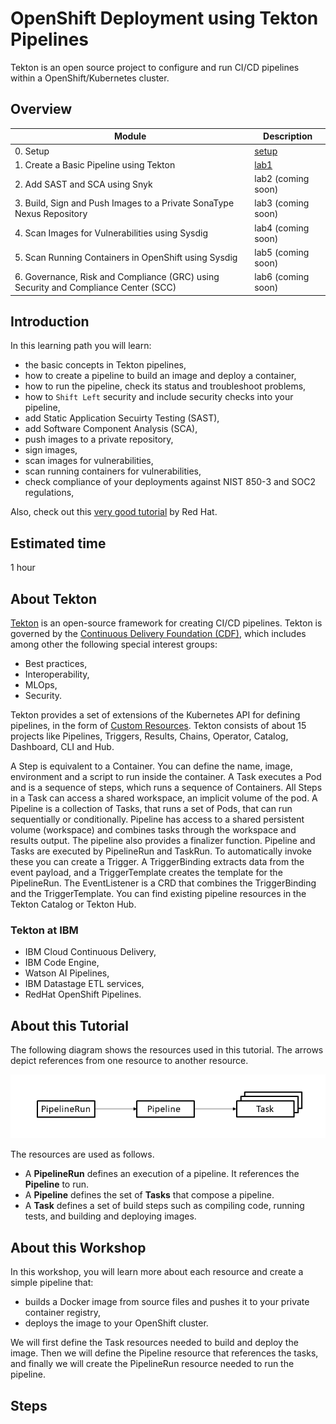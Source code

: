 # OpenShift Deployment using Tekton Pipelines

Tekton is an open source project to configure and run CI/CD pipelines within a OpenShift/Kubernetes cluster.

## Overview

| Module      | Description                          |
| ----------- | ------------------------------------ |
| 0. Setup | [setup](lab1/0_setup.md) |
| 1. Create a Basic Pipeline using Tekton | [lab1](lab1/1_clone-git-repo.md) |
| 2. Add SAST and SCA using Snyk | lab2 (coming soon) |
| 3. Build, Sign and Push Images to a Private SonaType Nexus Repository | lab3 (coming soon)  |
| 4. Scan Images for Vulnerabilities using Sysdig | lab4 (coming soon)  |
| 5. Scan Running Containers in OpenShift using Sysdig | lab5 (coming soon)  |
| 6. Governance, Risk and Compliance (GRC) using Security and Compliance Center (SCC) | lab6 (coming soon)  |

## Introduction

In this learning path you will learn:

* the basic concepts in Tekton pipelines,
* how to create a pipeline to build an image and deploy a container,
* how to run the pipeline, check its status and troubleshoot problems,
* how to `Shift Left` security and include security checks into your pipeline,
* add Static Application Secuirty Testing (SAST),
* add Software Component Analysis (SCA),
* push images to a private repository,
* sign images,
* scan images for vulnerabilities,
* scan running containers for vulnerabilities,
* check compliance of your deployments against NIST 850-3 and SOC2 regulations,

Also, check out this [very good tutorial](https://github.com/openshift/pipelines-tutorial) by Red Hat.

## Estimated time

1 hour

## About Tekton

[Tekton](https://tekton.dev) is an open-source framework for creating CI/CD pipelines. Tekton is governed by the [Continuous Delivery Foundation (CDF)](https://cd.foundation), which includes among other the following special interest groups:

* Best practices,
* Interoperability,
* MLOps,
* Security.

Tekton provides a set of extensions of the Kubernetes API for defining pipelines, in the form of [Custom Resources](https://kubernetes.io/docs/concepts/extend-kubernetes/api-extension/custom-resources/). Tekton consists of about 15 projects like Pipelines, Triggers, Results, Chains, Operator, Catalog, Dashboard, CLI and Hub.

A Step is equivalent to a Container. You can define the name, image, environment and a script to run inside the container. A Task executes a Pod and is a sequence of steps, which runs a sequence of Containers. All Steps in a Task can access a shared workspace, an implicit volume of the pod. A Pipeline is a collection of Tasks, that runs a set of Pods, that can run sequentially or conditionally. Pipeline has access to a shared persistent volume (workspace) and combines tasks through the workspace and results output. The pipeline also provides a finalizer function. Pipeline and Tasks are executed by PipelineRun and TaskRun. To automatically invoke these you can create a Trigger. A TriggerBinding extracts data from the event payload, and a TriggerTemplate creates the template for the PipelineRun. The EventListener is a CRD that combines the TriggerBinding and the TriggerTemplate. You can find existing pipeline resources in the Tekton Catalog or Tekton Hub.

### Tekton at IBM

* IBM Cloud Continuous Delivery,
* IBM Code Engine,
* Watson AI Pipelines,
* IBM Datastage ETL services,
* RedHat OpenShift Pipelines.

## About this Tutorial

The following diagram shows the resources used in this tutorial. The arrows depict references from one resource to another resource.

![crd](images/crd.png)

The resources are used as follows.

* A **PipelineRun** defines an execution of a pipeline. It references the **Pipeline** to run.
* A **Pipeline** defines the set of **Tasks** that compose a pipeline.
* A **Task** defines a set of build steps such as compiling code, running tests, and building and deploying images.

## About this Workshop

In this workshop, you will learn more about each resource and create a simple pipeline that:

* builds a Docker image from source files and pushes it to your private container registry,
* deploys the image to your OpenShift cluster.

We will first define the Task resources needed to build and deploy the image.
Then we will define the Pipeline resource that references the tasks,
and finally we will create the PipelineRun resource needed to run the pipeline.

## Steps

